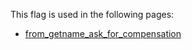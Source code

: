 This flag is used in the following pages:
 - [from_getname_ask_for_compensation](../events/from_getname_ask_for_compensation.md)
